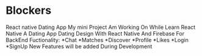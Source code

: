 # Blockers
React native Dating App
My mini Project Am Working On While Learn React Native
A Dating App Dating Design With React Native And Firebase For BackEnd
Fuctionality:
*Chat
*Matches
*Discover
*Profile
*Likes
*Login
*SignUp
New Features will be added During Development
